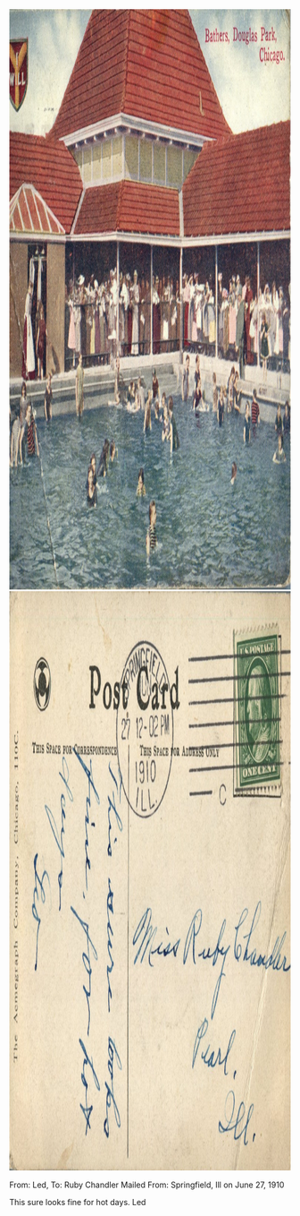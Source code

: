 <html><body><img class="alignnone size-full wp-image-2306" src="/wp-content/uploads/2015/01/postcard-2014-20150109_16325928_0275.jpg" alt="postcard-2014-20150109_16325928_0275" width="1488" height="1037"> <img class="alignnone size-full wp-image-2307" src="/wp-content/uploads/2015/01/postcard-2014-20150109_16330694_0276.jpg" alt="postcard-2014-20150109_16330694_0276" width="1520" height="1035">

From: Led, To: Ruby Chandler
Mailed From: Springfield, Ill on June 27, 1910

This sure looks fine for hot days.
Led</body></html>